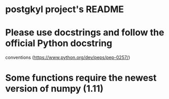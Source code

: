# postgkyl project's README

# Please use docstrings and follow the official Python docstring
  conventions (https://www.python.org/dev/peps/pep-0257/)

# Some functions require the newest version of numpy (1.11)
